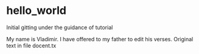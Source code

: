 # hello_world
Initial gitting under the guidance of tutorial

My name is Vladimir. I have offered to my father to edit his verses. Original text in file docent.tx